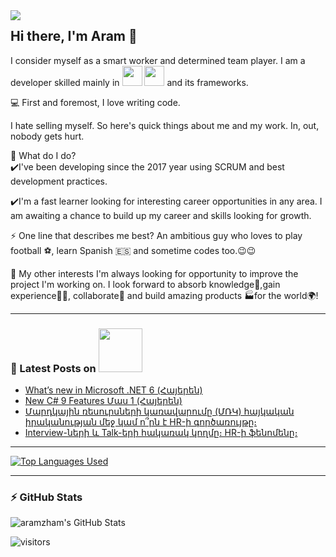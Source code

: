 <div style="float:left">
  <a href="https://www.linkedin.com/in/aram-zhamkochyan/" rel="nofollow">
<img src="https://github.com/saadeghi/saadeghi/blob/master/dino.gif" style="max-width:100%;">
</a>
  </div>

## Hi there, I'm Aram :wave:


I consider myself as a smart worker and determined team player. I am a developer skilled mainly in <img width="32px" src="https://github.com/hussainweb/hussainweb/blob/main/icons/dotnet.png"/> <img width="32px" src="https://github.com/hussainweb/hussainweb/blob/main/icons/csharp.png"/> and its frameworks.

:computer: First and foremost, I love writing code.

I hate selling myself. So here's quick things about me and my work. In, out, nobody gets hurt.

🌱 What do I do?<br/>
✔️I've been developing since the 2017 year using SCRUM and best development practices.

✔️I'm a fast learner looking for interesting career opportunities in any area. I am awaiting a chance to build up my career and skills looking for growth.

⚡ One line that describes me best?
An ambitious guy who loves to play football :soccer:, learn Spanish :es: and sometime codes too.😉😉

👯 My other interests
I'm always looking for opportunity to improve the project I'm working on. I look forward to absorb knowledge🧠,gain experience👨‍🏭, collaborate🤝 and build amazing products 🏭for the world🌍!

<!-- ### Spotify Playing 🎧

[<img src="https://now-playing-codestackr.vercel.app/api/spotify-playing" alt="codeSTACKr Spotify Playing" width="350" />](https://open.spotify.com/user/swyqyimdc12jajde4vpwd2x1b) -->

---

### 📕 Latest Posts on [<img width="70px" src="https://img.shields.io/badge/medium-%2312100E.svg?&style=for-the-badge&logo=medium&logoColor=white"/>](https://medium.com/@vanikhakobyan)

<!-- BLOG-POST-LIST:START -->
- [What’s new in Microsoft .NET 6 (Հայերեն)](https://vanikhakobyan.medium.com/whats-new-in-microsoft-net-6-%D5%B0%D5%A1%D5%B5%D5%A5%D6%80%D5%A5%D5%B6-5e69274c9615?source=rss-7d6aaa67b72a------2)
- [New C# 9 Features Մաս 1 (Հայերեն)](https://vanikhakobyan.medium.com/new-c-9-features-%D5%B4%D5%A1%D5%BD-1-%D5%B0%D5%A1%D5%B5%D5%A5%D6%80%D5%A5%D5%B6-19660b26e6a5?source=rss-7d6aaa67b72a------2)
- [Մարդկային ռեսուրսների կառավարումը (ՄՌԿ) հայկական իրականության մեջ կամ ո՞րն է HR-ի գործառույթը։](https://vanikhakobyan.medium.com/%D5%B4%D5%A1%D6%80%D5%A4%D5%AF%D5%A1%D5%B5%D5%AB%D5%B6-%D5%BC%D5%A5%D5%BD%D5%B8%D6%82%D6%80%D5%BD%D5%B6%D5%A5%D6%80%D5%AB-%D5%AF%D5%A1%D5%BC%D5%A1%D5%BE%D5%A1%D6%80%D5%B8%D6%82%D5%B4%D5%A8-%D5%B4%D5%BC%D5%AF-%D5%B0%D5%A1%D5%B5%D5%AF%D5%A1%D5%AF%D5%A1%D5%B6-%D5%AB%D6%80%D5%A1%D5%AF%D5%A1%D5%B6%D5%B8%D6%82%D5%A9%D5%B5%D5%A1%D5%B6-%D5%B4%D5%A5%D5%BB-%D5%AF%D5%A1%D5%B4-%D5%B8-%D6%80%D5%B6-%D5%A7-hr-%D5%AB-%D5%A3%D5%B8%D6%80%D5%AE%D5%A1%D5%BC%D5%B8%D6%82%D5%B5%D5%A9%D5%A8-ec62af7cc2f2?source=rss-7d6aaa67b72a------2)
- [Interview-ների և Talk-երի հակառակ կողմը։ HR-ի ֆենոմենը։](https://vanikhakobyan.medium.com/interview-%D5%B6%D5%A5%D6%80%D5%AB-%D6%87-talk-%D5%A5%D6%80%D5%AB-%D5%B0%D5%A1%D5%AF%D5%A1%D5%BC%D5%A1%D5%AF-%D5%AF%D5%B8%D5%B2%D5%B4%D5%A8-hr-%D5%AB-%D6%86%D5%A5%D5%B6%D5%B8%D5%B4%D5%A5%D5%B6%D5%A8-7f9844584954?source=rss-7d6aaa67b72a------2)
<!-- BLOG-POST-LIST:END -->

---

[![Top Languages Used](https://github-readme-stats.vercel.app/api/top-langs/?username=aramzham&layout=compact&theme=gruvbox)](https://github.com/anuraghazra/github-readme-stats)

---

### :zap: GitHub Stats

<img alt="aramzham's GitHub Stats" src="https://github-readme-stats.vercel.app/api?username=aramzham&show_icons=true&hide_border=true&hide=issues,contribs&hide_title=true" />

![visitors](https://visitor-badge.glitch.me/badge?page_id=aramzham)

<!--
**aramzham/aramzham** is a ✨ _special_ ✨ repository because its `README.md` (this file) appears on your GitHub profile.

Here are some ideas to get you started:

- 🔭 I’m currently working on ...
- 🌱 I’m currently learning ...
- 👯 I’m looking to collaborate on ...
- 🤔 I’m looking for help with ...
- 💬 Ask me about ...
- 📫 How to reach me: ...
- 😄 Pronouns: ...
- ⚡ Fun fact: ...
-->
